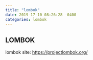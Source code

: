 ```yaml
---
title: "lombok"
date: 2019-17-10 08:26:28 -0400
categories: lombok  
---
```

## LOMBOK
lombok site: https://projectlombok.org/
